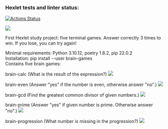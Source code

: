 ### Hexlet tests and linter status:
[![Actions Status](https://github.com/pgchurikov/python-project-49/actions/workflows/hexlet-check.yml/badge.svg)](https://github.com/pgchurikov/python-project-49/actions)

<a href="https://codeclimate.com/github/pgchurikov/python-project-49/maintainability"><img src="https://api.codeclimate.com/v1/badges/bd64c5cc50195b932e22/maintainability" /></a>

First Hexlet study project: five terminal games. Answer correctly 3 times to win. If you lose, you can try again! <br />

Minimal requirements: Python 3.10.12, poetry 1.8.2, pip 22.0.2 <br />
Installation: pip install --user brain-games <br />
Contains five brain games: <br />

brain-calc (What is the result of the expression?)
<a href="https://asciinema.org/a/654533" target="_blank"><img src="https://asciinema.org/a/654533.svg" /></a>

brain-even (Answer "yes" if the number is even, otherwise answer "no".)
<a href="https://asciinema.org/a/654535" target="_blank"><img src="https://asciinema.org/a/654535.svg" /></a>

brain-gcd (Find the greatest common divisor of given numbers.)
<a href="https://asciinema.org/a/654537" target="_blank"><img src="https://asciinema.org/a/654537.svg" /></a>

brain-prime (Answer "yes" if given number is prime. Otherwise answer "no".)
<a href="https://asciinema.org/a/654538" target="_blank"><img src="https://asciinema.org/a/654538.svg" /></a>

brain-progression (What number is missing in the progression?)
<a href="https://asciinema.org/a/654539" target="_blank"><img src="https://asciinema.org/a/654539.svg" /></a>
